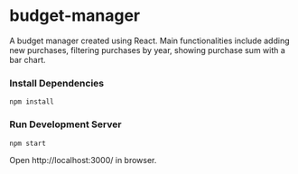 # budget-manager

A budget manager created using React. Main functionalities include adding new purchases, filtering purchases by year, showing purchase sum with a bar chart.

### Install Dependencies
```
npm install
```
### Run Development Server
```
npm start
```
Open http://localhost:3000/ in browser.